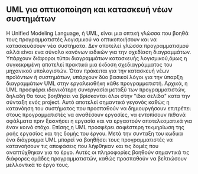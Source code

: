 ## UML για οπτικοποίηση και κατασκευή νέων συστημάτων

Η Unified Modeling Language, ή UML, είναι μια οπτική γλώσσα που βοηθά τους προγραμματιστές λογισμικού να 
οπτικοποιήσουν και να κατασκευάσουν νέα συστήματα. Δεν αποτελεί γλώσσα προγραμματισμού αλλά είναι ενα 
σύνολο κανόνων ειδικών για την σχεδίαση διαγραμμάτων. Υπάρχουν διάφοροι τύποι διαγραμμάτων κατασκευής 
λογισμικού,όμως η συγκεκριμένη αποτελεί πρακτικά μια έκδοση σχεδιαγράμματος του μηχανικού υπολογιστών.
Όταν πρόκειται για την κατασκευή νέων προϊόντων ή συστημάτων, υπάρχουν δύο βασικοί λόγοι για την ύπαρξη
διαγραμμάτων UML στην εργαλειοθήκη κάθε προγραμματιστή. Αρχικά, η UML προσφέρει ιδανικότερη συνεργασία 
μεταξύ των προγραμματιστών, δηλαδή θα τους βοηθήσει να βρίσκονται όλοι στην "ίδια σελίδα" κατα την 
σύνταξη ενός project. Αυτό αποτελεί σημαντικό γεγονός καθώς η κατανόηση του συστήματος που προσπαθούν 
να δημιουργήσουν επιτρέπει στους προγραμματιστές να αναθέσουν εργασίες, να εντοπίσουν πιθανά σφάλματα 
πριν ξεκινήσει η εργασία και να εργαστούν αποτελεσματικά για έναν κοινό στόχο. Επίσης,η UML προσφέρει 
σαφέστερη τεκμηρίωση της ροής εργασίας και της δομής του έργου. Μετά την συνταξη του κωδικα ένα διάγραμμα 
UML μπορεί να βοηθήσει τους προγραμματιστές να κατανοήσουν τις αποφάσεις που λήφθηκαν και τις δομές που 
αναπτύχθηκαν για το έργο. Αυτές οι πληροφορίες βοηθούν σημαντικά τις διάφορες ομάδες προγραμματιστών,
καθώς προσπαθούν να βελτιώσουν μελλοντικά το έργο τους.
